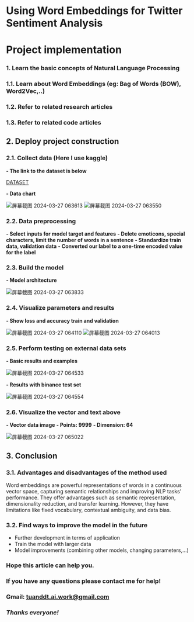 # **Using Word Embeddings for Twitter Sentiment Analysis**
# **Project implementation**
### **1. Learn the basic concepts of Natural Language Processing**
### **1.1. Learn about Word Embeddings (eg: Bag of Words (BOW), Word2Vec,..)**
### **1.2. Refer to related research articles**
### **1.3. Refer to related code articles**
## **2. Deploy project construction**
### **2.1. Collect data (Here I use kaggle)**
**- The link to the dataset is below**

[DATASET](https://www.kaggle.com/datasets/jp797498e/twitter-entity-sentiment-analysis?select=twitter_training.csv)

**- Data chart**

![屏幕截图 2024-03-27 063613](https://github.com/FPT-ThaiTuan/Using-Word-Embeddings-for-Twitter-Sentiment-Analysis/assets/105273233/75ee6fec-e2bd-4a63-a0e4-6aa6c4a60829)
![屏幕截图 2024-03-27 063550](https://github.com/FPT-ThaiTuan/Using-Word-Embeddings-for-Twitter-Sentiment-Analysis/assets/105273233/c30dda82-ac62-4c1c-95f4-96a7c6eea4db)

### **2.2. Data preprocessing**
**- Select inputs for model target and features**
**- Delete emoticons, special characters, limit the number of words in a sentence**
**- Standardize train data, validation data**
**- Converted our label to a one-time encoded value for the label**
### **2.3. Build the model**
**- Model architecture**

![屏幕截图 2024-03-27 063833](https://github.com/FPT-ThaiTuan/Using-Word-Embeddings-for-Twitter-Sentiment-Analysis/assets/105273233/b1964c29-d104-4dff-b03a-c539686cd193)

### **2.4. Visualize parameters and results**
**- Show loss and accuracy train and validation**

![屏幕截图 2024-03-27 064110](https://github.com/FPT-ThaiTuan/Using-Word-Embeddings-for-Twitter-Sentiment-Analysis/assets/105273233/ae582be9-61ab-4617-ac83-13d7322e42e3)
![屏幕截图 2024-03-27 064013](https://github.com/FPT-ThaiTuan/Using-Word-Embeddings-for-Twitter-Sentiment-Analysis/assets/105273233/25c1621d-9c20-4c0b-8fe6-1b94f90691b5)

### **2.5. Perform testing on external data sets**
**- Basic results and examples**

![屏幕截图 2024-03-27 064533](https://github.com/FPT-ThaiTuan/Using-Word-Embeddings-for-Twitter-Sentiment-Analysis/assets/105273233/9c365d53-4d09-4d87-bd8c-afc661d81240)

**- Results with binance test set**

![屏幕截图 2024-03-27 064554](https://github.com/FPT-ThaiTuan/Using-Word-Embeddings-for-Twitter-Sentiment-Analysis/assets/105273233/675a6ee5-4016-4822-b20e-95735b0071ca)

### **2.6. Visualize the vector and text above**
**- Vector data image** 
**- Points: 9999**
**- Dimension: 64**

![屏幕截图 2024-03-27 065022](https://github.com/FPT-ThaiTuan/Using-Word-Embeddings-for-Twitter-Sentiment-Analysis/assets/105273233/73e1f19e-808d-47d0-a570-69aa53ff0841)

## **3. Conclusion**
### **3.1. Advantages and disadvantages of the method used**
Word embeddings are powerful representations of words in a continuous vector space, capturing semantic relationships and improving NLP tasks' performance. They offer advantages such as semantic representation, dimensionality reduction, and transfer learning. However, they have limitations like fixed vocabulary, contextual ambiguity, and data bias. 
### **3.2. Find ways to improve the model in the future**
- Further development in terms of application
- Train the model with larger data
- Model improvements (combining other models, changing parameters,...)


### **Hope this article can help you.**
### **If you have any questions please contact me for help!**
### **Gmail: tuanddt.ai.work@gmail.com**

### ***Thanks everyone!***

